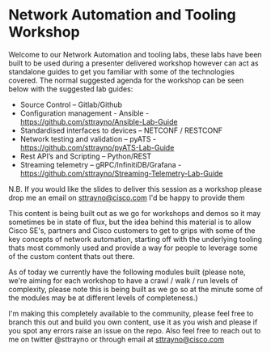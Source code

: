 # Network Automation and Tooling Workshop

Welcome to our Network Automation and tooling labs, these labs have been built to be used during a presenter delivered workshop however can act as standalone guides to get you familiar with some of the technologies covered. The normal suggested agenda for the workshop can be seen below with the suggested lab guides:

- Source Control – Gitlab/Github
- Configuration management - Ansible - https://github.com/sttrayno/Ansible-Lab-Guide
- Standardised interfaces to devices – NETCONF / RESTCONF
- Network testing and validation – pyATS - https://github.com/sttrayno/pyATS-Lab-Guide
- Rest API’s and Scripting – Python/REST
- Streaming telemetry – gRPC/InfinitiDB/Grafana - https://github.com/sttrayno/Streaming-Telemetry-Lab-Guide

N.B. If you would like the slides to deliver this session as a workshop please drop me an email on sttrayno@cisco.com I'd be happy to provide them

This content is being built out as we go for workshops and demos so it may sometimes be in state of flux, but the idea behind this material is to allow Cisco SE's, partners and Cisco customers to get to grips with some of the key concepts of network automation, starting off with the underlying tooling thats most commonly used and provide a way for people to leverage some of the custom content thats out there.

As of today we currently have the following modules built (please note, we're aiming for each workshop to have a crawl / walk / run levels of complexity, please note this is being built as we go so at the minute some of the modules may be at different levels of completeness.)

I'm making this completely available to the community, please feel free to branch this out and build you own content, use it as you wish and please if you spot any errors raise an issue on the repo. Also feel free to reach out to me on twitter @sttrayno or through email at sttrayno@cisco.com
